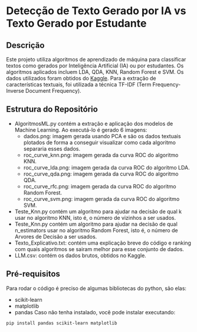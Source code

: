 # Detecção de Texto Gerado por IA vs Texto Gerado por Estudante
## Descrição
Este projeto utiliza algoritmos de aprendizado de máquina para classificar textos como gerados por Inteligência Artificial (IA) ou por estudantes. Os algoritmos aplicados incluem LDA, QDA, KNN, Random Forest e SVM. Os dados utilizados foram obtidos do [Kaggle](https://www.kaggle.com/datasets/prajwaldongre/llm-detect-ai-generated-vs-student-generated-text). Para a extração de características textuais, foi utilizada a técnica TF-IDF (Term Frequency-Inverse Document Frequency).

## Estrutura do Repositório
- AlgoritmosML.py contém a extração e aplicação dos modelos de Machine Learning. Ao executá-lo é gerado 6 imagens: 
    - dados.png: imagem gerada usando PCA e são os dados textuais plotados de forma a conseguir visualizar como cada algoritmo separaria esses dados.
    - roc_curve_knn.png: imagem gerada da curva ROC do algoritmo KNN.
    - roc_curve_lda.png: imagem gerada da curva ROC do algoritmo LDA.
    - roc_curve_qda.png: imagem gerada da curva ROC do algoritmo QDA.
    - roc_curve_rfc.png: imagem gerada da curva ROC do algoritmo Random Forest.
    - roc_curve_svm.png: imagem gerada da curva ROC do algoritmo SVM.
- Teste_Knn.py contém um algoritmo para ajudar na decisão de qual k usar no algoritmo KNN, isto é, o número de vizinhos a ser usados.
- Teste_Knn.py contém um algoritmo para ajudar na decisão de qual n_estimators usar no algoritmo Random Forest, isto é, o número de Arvores de Decisão a ser usados.
- Texto_Explicativo.txt: contém uma explicação breve do código e ranking com quais algoritmos se sairam melhor para esse conjunto de dados.
- LLM.csv: contém os dados brutos, obtidos no Kaggle.

## Pré-requisitos 
Para rodar o código é preciso de algumas bibliotecas do python, são elas:
- scikit-learn
- matplotlib
- pandas
Caso não tenha instalado, você pode instalar executando:
```bash
pip install pandas scikit-learn matplotlib
```